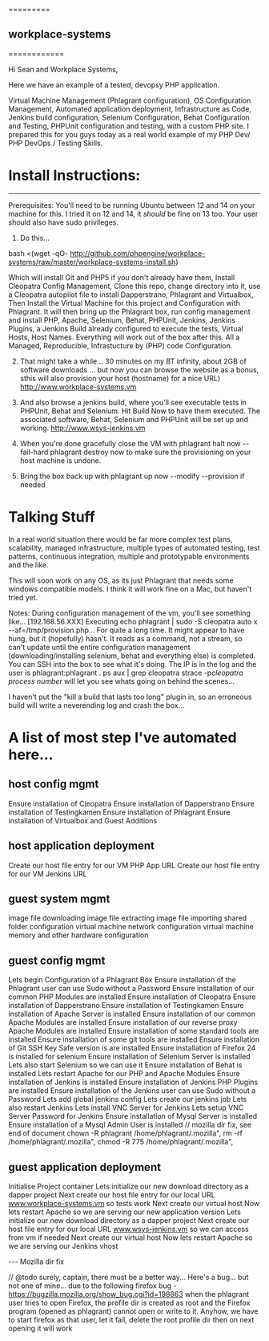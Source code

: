 =========
## workplace-systems
============

Hi Sean and Workplace Systems,

Here we have an example of a tested, devopsy PHP application.

Virtual Machine Management (Phlagrant configuration), OS Configuration Management, Automated application deployment,
Infrastructure as Code, Jenkins build configuration, Selenium Configuration, Behat Configuration and Testing, PHPUnit
configuration and testing, with a custom PHP site. I prepared this for you guys today as a real world example of my
PHP Dev/ PHP DevOps / Testing Skills.



# Install Instructions:
------------

Prerequisites: You'll need to be running Ubuntu between 12 and 14 on your machine for this. I tried it on 12 and 14, it
*should* be fine on 13 too. Your user should also have sudo privileges.

1) Do this...

bash <(wget -qO- http://github.com/phpengine/workplace-systems/raw/master/workplace-systems-install.sh)

Which will install Git and PHP5 if you don't already have them, Install Cleopatra Config Management, Clone this repo,
change directory into it, use a Cleopatra autopilot file to install Dapperstrano, Phlagrant and Virtualbox,
Then Install the Virtual Machine for this project and Configuration with Phlagrant. It will then bring up the Phlagrant
box, run config management and install PHP, Apache, Selenium, Behat, PHPUnit, Jenkins, Jenkins Plugins, a Jenkins Build
already configured to execute the tests, Virtual Hosts, Host Names. Everything will work out of the box after this. All
a Managed, Reproducible, Infrastucture by (PHP) code Configuration.

2) That might take a while... 30 minutes on my BT infinity, about 2GB of software downloads
   ... but now you can browse the website as a bonus, sthis will also provision your host (hostname) for a nice URL)
   http://www.workplace-systems.vm

3) And also browse a jenkins build, where you'll see executable tests in PHPUnit, Behat and Selenium. Hit Build Now
   to have them executed. The associated software, Behat, Selenium and PHPUnit will be set up and working.
   http://www.wsys-jenkins.vm

4) When you're done gracefully close the VM with
   phlagrant halt now --fail-hard
   phlagrant destroy now
   to make sure the provisioning on your host machine is undone.

5) Bring the box back up with
   phlagrant up now --modify --provision
   if needed


# Talking Stuff

In a real world situation there would be far more complex test plans, scalability, managed infrastructure, multiple types
of automated testing, test patterns, continuous integration, multiple and prototypable environments and the like.

This will soon work on any OS, as its just Phlagrant that needs some windows compatible models. I think it will work
fine on a Mac, but haven't tried yet.

Notes:
During configuration management of the vm, you'll see something like...
[192.168.56.XXX] Executing echo phlagrant | sudo -S cleopatra auto x --af=/tmp/provision.php...
For quite a long time. It might appear to have hung, but it (hopefully) hasn't. It reads as a command, not a stream, so
can't update until the entire configuration management (downloading/installing selenium, behat and everything else) is
completed. You can SSH into the box to see what it's doing. The IP is in the log and the user is phlagrant:phlagrant .
ps aux | grep cleopatra
strace -p*cleopatra process number*
will let you see whats going on behind the scenes...

I haven't put the "kill a build that lasts too long" plugin in, so an erroneous build will write a neverending log and
crash the box...


# A list of most step I've automated here...


host config mgmt
----------------
Ensure installation of Cleopatra
Ensure installation of Dapperstrano
Ensure installation of Testingkamen
Ensure installation of Phlagrant
Ensure installation of Virtualbox and Guest Additions


host application deployment
----------------
Create our host file entry for our VM PHP App URL
Create our host file entry for our VM Jenkins URL


guest system mgmt
----------------
image file downloading
image file extracting
image file importing
shared folder configuration
virtual machine network configuration
virtual machine memory and other hardware configuration


guest config mgmt
----------------
Lets begin Configuration of a Phlagrant Box
Ensure installation of the Phlagrant user can use Sudo without a Password
Ensure installation of our common PHP Modules are installed
Ensure installation of Cleopatra
Ensure installation of Dapperstrano
Ensure installation of Testingkamen
Ensure installation of Apache Server is installed
Ensure installation of our common Apache Modules are installed
Ensure installation of our reverse proxy Apache Modules are installed
Ensure installation of some standard tools are installed
Ensure installation of some git tools are installed
Ensure installation of Git SSH Key Safe version is are installed
Ensure installation of Firefox 24 is installed for selenium
Ensure installation of Selenium Server is installed
Lets also start Selenium so we can use it
Ensure installation of Behat is installed
Lets restart Apache for our PHP and Apache Modules
Ensure installation of Jenkins is installed
Ensure installation of Jenkins PHP Plugins are installed
Ensure installation of the Jenkins user can use Sudo without a Password
Lets add global jenkins config
Lets create our jenkins job
Lets also restart Jenkins
Lets install VNC Server for Jenkins
Lets setup VNC Server Password for Jenkins
Ensure installation of Mysql Server is installed
Ensure installation of a Mysql Admin User is installed
// mozilla dir fix, see end of document
chown -R phlagrant /home/phlagrant/.mozilla",
rm -rf /home/phlagrant/.mozilla",
chmod -R 775 /home/phlagrant/.mozilla",


guest application deployment
-----------------
Initialise Project container
Lets initialize our new download directory as a dapper project
Next create our host file entry for our local URL www.workplace-systems.vm so tests work
Next create our virtual host
Now lets restart Apache so we are serving our new application version
Lets initialize our new download directory as a dapper project
Next create our host file entry for our local URL www.wsys-jenkins.vm so we can access from vm if needed
Next create our virtual host
Now lets restart Apache so we are serving our Jenkins vhost


--- Mozilla dir fix

// @todo surely, captain, there must be a better way...
Here's a bug... but not one of mine... due to the following firefox bug - https://bugzilla.mozilla.org/show_bug.cgi?id=198863 when the phlagrant user tries to open Firefox, the profile dir is created as root and the Firefox program (opened as phlagrant) cannot open or write to it. Anyhow, we have to start firefox as that user, let it fail, delete the root profile dir then on next opening it will work

